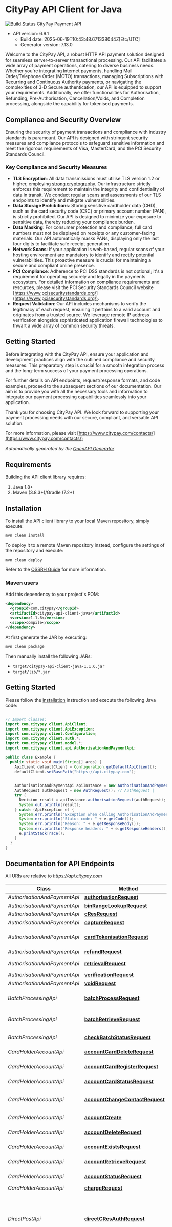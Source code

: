 # CityPay API Client for Java

[![Build Status](https://github.com/citypay/citypay-api-client-java/actions/workflows/maven.yml/badge.svg)](https://github.com/citypay/citypay-api-client-java/actions/workflows/maven.yml)
CityPay Payment API
- API version: 6.9.1
  - Build date: 2025-06-19T10:43:48.671338044Z[Etc/UTC]
  - Generator version: 7.13.0


Welcome to the CityPay API, a robust HTTP API payment solution designed for seamless server-to-server 
transactional processing. Our API facilitates a wide array of payment operations, catering to diverse business needs. 
Whether you're integrating Internet payments, handling Mail Order/Telephone Order (MOTO) transactions, managing 
Subscriptions with Recurring and Continuous Authority payments, or navigating the complexities of 3-D Secure 
authentication, our API is equipped to support your requirements. Additionally, we offer functionalities for 
Authorisation, Refunding, Pre-Authorisation, Cancellation/Voids, and Completion processing, alongside the capability 
for tokenised payments.

## Compliance and Security Overview
<aside class=\"notice\">
  Ensuring the security of payment transactions and compliance with industry standards is paramount. Our API is 
  designed with stringent security measures and compliance protocols to safeguard sensitive information and meet 
  the rigorous requirements of Visa, MasterCard, and the PCI Security Standards Council.
</aside>

### Key Compliance and Security Measures

* **TLS Encryption**: All data transmissions must utilise TLS version 1.2 or higher, employing [strong cryptography](#enabled-tls-ciphers). Our infrastructure strictly enforces this requirement to maintain the integrity and confidentiality of data in transit. We conduct regular scans and assessments of our TLS endpoints to identify and mitigate vulnerabilities.
* **Data Storage Prohibitions**: Storing sensitive cardholder data (CHD), such as the card security code (CSC) or primary account number (PAN), is strictly prohibited. Our API is designed to minimize your exposure to sensitive data, thereby reducing your compliance burden.
* **Data Masking**: For consumer protection and compliance, full card numbers must not be displayed on receipts or any customer-facing materials. Our API automatically masks PANs, displaying only the last four digits to facilitate safe receipt generation.
* **Network Scans**: If your application is web-based, regular scans of your hosting environment are mandatory to identify and rectify potential vulnerabilities. This proactive measure is crucial for maintaining a secure and compliant online presence.
* **PCI Compliance**: Adherence to PCI DSS standards is not optional; it's a requirement for operating securely and legally in the payments ecosystem. For detailed information on compliance requirements and resources, please visit the PCI Security Standards Council website [https://www.pcisecuritystandards.org/](https://www.pcisecuritystandards.org/).
* **Request Validation**: Our API includes mechanisms to verify the legitimacy of each request, ensuring it pertains to a valid account and originates from a trusted source. We leverage remote IP address verification alongside sophisticated application firewall technologies to thwart a wide array of common security threats.

## Getting Started
Before integrating with the CityPay API, ensure your application and development practices align with the outlined compliance and security measures. This preparatory step is crucial for a smooth integration process and the long-term success of your payment processing operations.

For further details on API endpoints, request/response formats, and code examples, proceed to the subsequent sections of our documentation. Our aim is to provide you with all the necessary tools and information to integrate our payment processing capabilities seamlessly into your application.

Thank you for choosing CityPay API. We look forward to supporting your payment processing needs with our secure, compliant, and versatile API solution.


  For more information, please visit [https://www.citypay.com/contacts/](https://www.citypay.com/contacts/)

*Automatically generated by the [OpenAPI Generator](https://openapi-generator.tech)*


## Requirements

Building the API client library requires:
1. Java 1.8+
2. Maven (3.8.3+)/Gradle (7.2+)

## Installation

To install the API client library to your local Maven repository, simply execute:

```shell
mvn clean install
```

To deploy it to a remote Maven repository instead, configure the settings of the repository and execute:

```shell
mvn clean deploy
```

Refer to the [OSSRH Guide](http://central.sonatype.org/pages/ossrh-guide.html) for more information.

### Maven users

Add this dependency to your project's POM:

```xml
<dependency>
  <groupId>com.citypay</groupId>
  <artifactId>citypay-api-client-java</artifactId>
  <version>1.1.6</version>
  <scope>compile</scope>
</dependency>
```


At first generate the JAR by executing:

```shell
mvn clean package
```

Then manually install the following JARs:

* `target/citypay-api-client-java-1.1.6.jar`
* `target/lib/*.jar`

## Getting Started

Please follow the [installation](#installation) instruction and execute the following Java code:

```java

// Import classes:
import com.citypay.client.ApiClient;
import com.citypay.client.ApiException;
import com.citypay.client.Configuration;
import com.citypay.client.auth.*;
import com.citypay.client.model.*;
import com.citypay.client.api.AuthorisationAndPaymentApi;

public class Example {
  public static void main(String[] args) {
    ApiClient defaultClient = Configuration.getDefaultApiClient();
    defaultClient.setBasePath("https://api.citypay.com");
    

    AuthorisationAndPaymentApi apiInstance = new AuthorisationAndPaymentApi(defaultClient);
    AuthRequest authRequest = new AuthRequest(); // AuthRequest | 
    try {
      Decision result = apiInstance.authorisationRequest(authRequest);
      System.out.println(result);
    } catch (ApiException e) {
      System.err.println("Exception when calling AuthorisationAndPaymentApi#authorisationRequest");
      System.err.println("Status code: " + e.getCode());
      System.err.println("Reason: " + e.getResponseBody());
      System.err.println("Response headers: " + e.getResponseHeaders());
      e.printStackTrace();
    }
  }
}

```

## Documentation for API Endpoints

All URIs are relative to *https://api.citypay.com*

Class | Method | HTTP request | Description
------------ | ------------- | ------------- | -------------
*AuthorisationAndPaymentApi* | [**authorisationRequest**](docs/AuthorisationAndPaymentApi.md#authorisationRequest) | **POST** /v6/authorise | Authorisation
*AuthorisationAndPaymentApi* | [**binRangeLookupRequest**](docs/AuthorisationAndPaymentApi.md#binRangeLookupRequest) | **POST** /v6/bin | Bin Lookup
*AuthorisationAndPaymentApi* | [**cResRequest**](docs/AuthorisationAndPaymentApi.md#cResRequest) | **POST** /v6/cres | CRes
*AuthorisationAndPaymentApi* | [**captureRequest**](docs/AuthorisationAndPaymentApi.md#captureRequest) | **POST** /v6/capture | Capture
*AuthorisationAndPaymentApi* | [**cardTokenisationRequest**](docs/AuthorisationAndPaymentApi.md#cardTokenisationRequest) | **POST** /v6/tokenise | Card Tokenisation Request
*AuthorisationAndPaymentApi* | [**refundRequest**](docs/AuthorisationAndPaymentApi.md#refundRequest) | **POST** /v6/refund | Refund
*AuthorisationAndPaymentApi* | [**retrievalRequest**](docs/AuthorisationAndPaymentApi.md#retrievalRequest) | **POST** /v6/retrieve | Transaction Retrieval
*AuthorisationAndPaymentApi* | [**verificationRequest**](docs/AuthorisationAndPaymentApi.md#verificationRequest) | **POST** /v6/verify | Verification
*AuthorisationAndPaymentApi* | [**voidRequest**](docs/AuthorisationAndPaymentApi.md#voidRequest) | **POST** /v6/void | Void
*BatchProcessingApi* | [**batchProcessRequest**](docs/BatchProcessingApi.md#batchProcessRequest) | **POST** /v6/batch/process | Batch Process Request
*BatchProcessingApi* | [**batchRetrieveRequest**](docs/BatchProcessingApi.md#batchRetrieveRequest) | **POST** /v6/batch/retrieve | Batch Retrieve Request
*BatchProcessingApi* | [**checkBatchStatusRequest**](docs/BatchProcessingApi.md#checkBatchStatusRequest) | **POST** /v6/batch/status | Check Batch Status
*CardHolderAccountApi* | [**accountCardDeleteRequest**](docs/CardHolderAccountApi.md#accountCardDeleteRequest) | **DELETE** /v6/account/{accountid}/card/{cardId} | Card Deletion
*CardHolderAccountApi* | [**accountCardRegisterRequest**](docs/CardHolderAccountApi.md#accountCardRegisterRequest) | **POST** /v6/account/{accountid}/register | Card Registration
*CardHolderAccountApi* | [**accountCardStatusRequest**](docs/CardHolderAccountApi.md#accountCardStatusRequest) | **POST** /v6/account/{accountid}/card/{cardId}/status | Card Status
*CardHolderAccountApi* | [**accountChangeContactRequest**](docs/CardHolderAccountApi.md#accountChangeContactRequest) | **POST** /v6/account/{accountid}/contact | Contact Details Update
*CardHolderAccountApi* | [**accountCreate**](docs/CardHolderAccountApi.md#accountCreate) | **POST** /v6/account/create | Account Create
*CardHolderAccountApi* | [**accountDeleteRequest**](docs/CardHolderAccountApi.md#accountDeleteRequest) | **DELETE** /v6/account/{accountid} | Account Deletion
*CardHolderAccountApi* | [**accountExistsRequest**](docs/CardHolderAccountApi.md#accountExistsRequest) | **GET** /v6/account-exists/{accountid} | Account Exists
*CardHolderAccountApi* | [**accountRetrieveRequest**](docs/CardHolderAccountApi.md#accountRetrieveRequest) | **GET** /v6/account/{accountid} | Account Retrieval
*CardHolderAccountApi* | [**accountStatusRequest**](docs/CardHolderAccountApi.md#accountStatusRequest) | **POST** /v6/account/{accountid}/status | Account Status
*CardHolderAccountApi* | [**chargeRequest**](docs/CardHolderAccountApi.md#chargeRequest) | **POST** /v6/charge | Charge
*DirectPostApi* | [**directCResAuthRequest**](docs/DirectPostApi.md#directCResAuthRequest) | **POST** /direct/cres/auth/{uuid} | Handles a CRes response from ACS, returning back the result of authorisation
*DirectPostApi* | [**directCResTokeniseRequest**](docs/DirectPostApi.md#directCResTokeniseRequest) | **POST** /direct/cres/tokenise/{uuid} | Handles a CRes response from ACS, returning back a token for future authorisation
*DirectPostApi* | [**directPostAuthRequest**](docs/DirectPostApi.md#directPostAuthRequest) | **POST** /direct/auth | Direct Post Auth Request
*DirectPostApi* | [**directPostTokeniseRequest**](docs/DirectPostApi.md#directPostTokeniseRequest) | **POST** /direct/tokenise | Direct Post Tokenise Request
*DirectPostApi* | [**tokenRequest**](docs/DirectPostApi.md#tokenRequest) | **POST** /direct/token | Direct Post Token Request
*OperationalFunctionsApi* | [**aclCheckRequest**](docs/OperationalFunctionsApi.md#aclCheckRequest) | **POST** /v6/acl/check | ACL Check Request
*OperationalFunctionsApi* | [**domainKeyCheckRequest**](docs/OperationalFunctionsApi.md#domainKeyCheckRequest) | **POST** /dk/check | Domain Key Check Request
*OperationalFunctionsApi* | [**domainKeyGenRequest**](docs/OperationalFunctionsApi.md#domainKeyGenRequest) | **POST** /dk/gen | Domain Key Generation Request
*OperationalFunctionsApi* | [**listMerchantsRequest**](docs/OperationalFunctionsApi.md#listMerchantsRequest) | **GET** /v6/merchants/{clientid} | List Merchants Request
*OperationalFunctionsApi* | [**pingRequest**](docs/OperationalFunctionsApi.md#pingRequest) | **POST** /v6/ping | Ping Request
*OperationalFunctionsApi* | [**registerTempKey**](docs/OperationalFunctionsApi.md#registerTempKey) | **POST** /v6/permissions/register-temp-ip | Register Temp Key
*PaylinkApi* | [**paylinkTokenCloseRequest**](docs/PaylinkApi.md#paylinkTokenCloseRequest) | **PUT** /paylink/{token}/close | Close Paylink Token
*PaylinkApi* | [**tokenAdjustmentRequest**](docs/PaylinkApi.md#tokenAdjustmentRequest) | **POST** /paylink/{token}/adjustment | Paylink Token Adjustment
*PaylinkApi* | [**tokenAttachmentStatus**](docs/PaylinkApi.md#tokenAttachmentStatus) | **GET** /paylink/{token}/attachment-status/{attachment} | Checks an attachment status
*PaylinkApi* | [**tokenCancelRequest**](docs/PaylinkApi.md#tokenCancelRequest) | **PUT** /paylink/{token}/cancel | Cancel a Paylink Token
*PaylinkApi* | [**tokenChangesRequest**](docs/PaylinkApi.md#tokenChangesRequest) | **POST** /paylink/token/changes | Paylink Token Audit
*PaylinkApi* | [**tokenCreateBillPaymentRequest**](docs/PaylinkApi.md#tokenCreateBillPaymentRequest) | **POST** /paylink/bill-payment | Create Bill Payment Paylink Token
*PaylinkApi* | [**tokenCreateRequest**](docs/PaylinkApi.md#tokenCreateRequest) | **POST** /paylink/create | Create Paylink Token
*PaylinkApi* | [**tokenPurgeAttachmentsRequest**](docs/PaylinkApi.md#tokenPurgeAttachmentsRequest) | **PUT** /paylink/{token}/purge-attachments | Purges any attachments for a Paylink Token
*PaylinkApi* | [**tokenReconciledRequest**](docs/PaylinkApi.md#tokenReconciledRequest) | **PUT** /paylink/{token}/reconciled | Reconcile Paylink Token
*PaylinkApi* | [**tokenReopenRequest**](docs/PaylinkApi.md#tokenReopenRequest) | **PUT** /paylink/{token}/reopen | Reopen Paylink Token
*PaylinkApi* | [**tokenResendNotificationRequest**](docs/PaylinkApi.md#tokenResendNotificationRequest) | **POST** /paylink/{token}/resend-notification | Resend a notification for Paylink Token
*PaylinkApi* | [**tokenStatusRequest**](docs/PaylinkApi.md#tokenStatusRequest) | **GET** /paylink/{token}/status | Paylink Token Status
*PaymentIntentApi* | [**createPaymentIntent**](docs/PaymentIntentApi.md#createPaymentIntent) | **POST** /v6/intent/create | Create a Payment Intent
*PaymentIntentApi* | [**getPaymentIntent**](docs/PaymentIntentApi.md#getPaymentIntent) | **POST** /v6/intent/retrieve | Retrieves a Payment Intent
*ReportingApi* | [**batchedTransactionReportRequest**](docs/ReportingApi.md#batchedTransactionReportRequest) | **POST** /v6/merchant-batch/{merchantid}/{batch_no}/transactions | Batch Transaction Report Request
*ReportingApi* | [**merchantBatchReportRequest**](docs/ReportingApi.md#merchantBatchReportRequest) | **POST** /v6/merchant-batch/report | Merchant Batch Report Request
*ReportingApi* | [**merchantBatchRequest**](docs/ReportingApi.md#merchantBatchRequest) | **GET** /v6/merchant-batch/{merchantid}/{batch_no} | Merchant Batch Request
*ReportingApi* | [**remittanceRangeReport**](docs/ReportingApi.md#remittanceRangeReport) | **POST** /v6/remittance/report/{clientid} | Remittance Report Request
*ReportingApi* | [**remittanceReportRequest**](docs/ReportingApi.md#remittanceReportRequest) | **GET** /v6/remittance/report/{clientid}/{date} | Remittance Date Report Request
*ReportingApi* | [**transactionReportRequest**](docs/ReportingApi.md#transactionReportRequest) | **POST** /v6/transactions | Transaction Report Request
*WebHooks* | [**webHookChannelCreateRequest**](docs/WebHooks.md#webHookChannelCreateRequest) | **POST** /hooks/channel/create | Web Hook Channel Create Request
*WebHooks* | [**webHookChannelDeleteRequest**](docs/WebHooks.md#webHookChannelDeleteRequest) | **POST** /hooks/channel/delete | Web Hook Channel Delete Request
*WebHooks* | [**webHookSubscriptionRequest**](docs/WebHooks.md#webHookSubscriptionRequest) | **POST** /hooks/subscribe | Web Hook Subscription Request
*WebHooks* | [**webHookUnsubscribeRequest**](docs/WebHooks.md#webHookUnsubscribeRequest) | **POST** /hooks/unsubscribe | Web Hook Unsubscribe Request


## Documentation for Models

 - [AccountCreate](docs/AccountCreate.md)
 - [AccountStatus](docs/AccountStatus.md)
 - [Acknowledgement](docs/Acknowledgement.md)
 - [AclCheckRequest](docs/AclCheckRequest.md)
 - [AclCheckResponseModel](docs/AclCheckResponseModel.md)
 - [AdjustmentCondition](docs/AdjustmentCondition.md)
 - [Adjustments](docs/Adjustments.md)
 - [AirlineAdvice](docs/AirlineAdvice.md)
 - [AirlineSegment](docs/AirlineSegment.md)
 - [AuthReference](docs/AuthReference.md)
 - [AuthReferences](docs/AuthReferences.md)
 - [AuthRequest](docs/AuthRequest.md)
 - [AuthResponse](docs/AuthResponse.md)
 - [Batch](docs/Batch.md)
 - [BatchReportRequest](docs/BatchReportRequest.md)
 - [BatchReportResponseModel](docs/BatchReportResponseModel.md)
 - [BatchTransaction](docs/BatchTransaction.md)
 - [BatchTransactionReportRequest](docs/BatchTransactionReportRequest.md)
 - [BatchTransactionReportResponse](docs/BatchTransactionReportResponse.md)
 - [BatchTransactionResultModel](docs/BatchTransactionResultModel.md)
 - [Bin](docs/Bin.md)
 - [BinLookup](docs/BinLookup.md)
 - [CResAuthRequest](docs/CResAuthRequest.md)
 - [CaptureRequest](docs/CaptureRequest.md)
 - [Card](docs/Card.md)
 - [CardHolderAccount](docs/CardHolderAccount.md)
 - [CardStatus](docs/CardStatus.md)
 - [CardTokenisationRequest](docs/CardTokenisationRequest.md)
 - [CardTokenisationResponse](docs/CardTokenisationResponse.md)
 - [ChargeRequest](docs/ChargeRequest.md)
 - [CheckBatchStatus](docs/CheckBatchStatus.md)
 - [CheckBatchStatusResponse](docs/CheckBatchStatusResponse.md)
 - [ContactDetails](docs/ContactDetails.md)
 - [Decision](docs/Decision.md)
 - [DirectPostRequest](docs/DirectPostRequest.md)
 - [DirectTokenAuthRequest](docs/DirectTokenAuthRequest.md)
 - [DomainKeyCheckRequest](docs/DomainKeyCheckRequest.md)
 - [DomainKeyRequest](docs/DomainKeyRequest.md)
 - [DomainKeyResponse](docs/DomainKeyResponse.md)
 - [Error](docs/Error.md)
 - [EventDataModel](docs/EventDataModel.md)
 - [Exists](docs/Exists.md)
 - [ExternalMPI](docs/ExternalMPI.md)
 - [FindPaymentIntentRequest](docs/FindPaymentIntentRequest.md)
 - [HttpConfig](docs/HttpConfig.md)
 - [ListMerchantsResponse](docs/ListMerchantsResponse.md)
 - [MCC6012](docs/MCC6012.md)
 - [Merchant](docs/Merchant.md)
 - [MerchantBatchReportRequest](docs/MerchantBatchReportRequest.md)
 - [MerchantBatchReportResponse](docs/MerchantBatchReportResponse.md)
 - [MerchantBatchResponse](docs/MerchantBatchResponse.md)
 - [NetSummaryResponse](docs/NetSummaryResponse.md)
 - [PaylinkAddress](docs/PaylinkAddress.md)
 - [PaylinkAdjustmentRequest](docs/PaylinkAdjustmentRequest.md)
 - [PaylinkAttachmentRequest](docs/PaylinkAttachmentRequest.md)
 - [PaylinkAttachmentResult](docs/PaylinkAttachmentResult.md)
 - [PaylinkBillPaymentTokenRequest](docs/PaylinkBillPaymentTokenRequest.md)
 - [PaylinkCardHolder](docs/PaylinkCardHolder.md)
 - [PaylinkCart](docs/PaylinkCart.md)
 - [PaylinkCartItemModel](docs/PaylinkCartItemModel.md)
 - [PaylinkConfig](docs/PaylinkConfig.md)
 - [PaylinkCustomParam](docs/PaylinkCustomParam.md)
 - [PaylinkEmailNotificationPath](docs/PaylinkEmailNotificationPath.md)
 - [PaylinkErrorCode](docs/PaylinkErrorCode.md)
 - [PaylinkFieldGuardModel](docs/PaylinkFieldGuardModel.md)
 - [PaylinkPartPayments](docs/PaylinkPartPayments.md)
 - [PaylinkResendNotificationRequest](docs/PaylinkResendNotificationRequest.md)
 - [PaylinkSMSNotificationPath](docs/PaylinkSMSNotificationPath.md)
 - [PaylinkStateEvent](docs/PaylinkStateEvent.md)
 - [PaylinkTokenCreated](docs/PaylinkTokenCreated.md)
 - [PaylinkTokenRequestModel](docs/PaylinkTokenRequestModel.md)
 - [PaylinkTokenStatus](docs/PaylinkTokenStatus.md)
 - [PaylinkTokenStatusChangeRequest](docs/PaylinkTokenStatusChangeRequest.md)
 - [PaylinkTokenStatusChangeResponse](docs/PaylinkTokenStatusChangeResponse.md)
 - [PaylinkUI](docs/PaylinkUI.md)
 - [PaymentIntentReference](docs/PaymentIntentReference.md)
 - [PaymentIntentRequestModel](docs/PaymentIntentRequestModel.md)
 - [PaymentIntentResponseModel](docs/PaymentIntentResponseModel.md)
 - [Ping](docs/Ping.md)
 - [ProcessBatchRequest](docs/ProcessBatchRequest.md)
 - [ProcessBatchResponse](docs/ProcessBatchResponse.md)
 - [RefundRequest](docs/RefundRequest.md)
 - [RegisterCard](docs/RegisterCard.md)
 - [RegisterIpModel](docs/RegisterIpModel.md)
 - [RemittanceData](docs/RemittanceData.md)
 - [RemittanceReportRequest](docs/RemittanceReportRequest.md)
 - [RemittanceReportResponse](docs/RemittanceReportResponse.md)
 - [RemittedClientData](docs/RemittedClientData.md)
 - [RequestChallenged](docs/RequestChallenged.md)
 - [RetrieveRequest](docs/RetrieveRequest.md)
 - [ThreeDSecure](docs/ThreeDSecure.md)
 - [TokenisationResponseModel](docs/TokenisationResponseModel.md)
 - [TransactionReportRequest](docs/TransactionReportRequest.md)
 - [VerificationRequest](docs/VerificationRequest.md)
 - [VoidRequest](docs/VoidRequest.md)
 - [WebHookChannelCreateRequest](docs/WebHookChannelCreateRequest.md)
 - [WebHookChannelCreateResponse](docs/WebHookChannelCreateResponse.md)
 - [WebHookChannelDeleteRequest](docs/WebHookChannelDeleteRequest.md)
 - [WebHookSubscriptionRequest](docs/WebHookSubscriptionRequest.md)
 - [WebHookSubscriptionResponse](docs/WebHookSubscriptionResponse.md)
 - [WebHookUnsubscribeRequest](docs/WebHookUnsubscribeRequest.md)


<a id="documentation-for-authorization"></a>
## Documentation for Authorization


Authentication schemes defined for the API:
<a id="cp-api-key"></a>
### cp-api-key

- **Type**: API key
- **API key parameter name**: cp-api-key
- **Location**: HTTP header

<a id="cp-domain-key"></a>
### cp-domain-key

- **Type**: API key
- **API key parameter name**: cp-domain-key
- **Location**: URL query string


## Recommendation

It's recommended to create an instance of `ApiClient` per thread in a multithreaded environment to avoid any potential issues.

## Author

support@citypay.com

